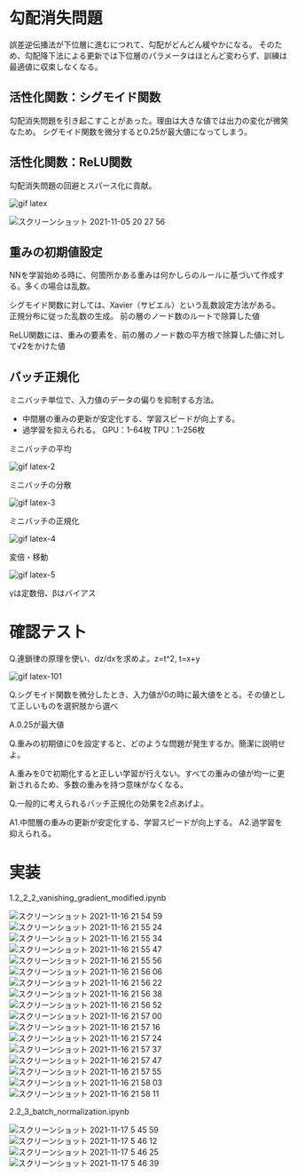 #  勾配消失問題
誤差逆伝播法が下位層に進むにつれて、勾配がどんどん緩やかになる。
そのため、勾配降下法による更新では下位層のパラメータはほとんど変わらず、訓練は最適値に収束しなくなる。

## 活性化関数：シグモイド関数
勾配消失問題を引き起こすことがあった。理由は大きな値では出力の変化が微笑なため。
シグモイド関数を微分すると0.25が最大値になってしまう。

## 活性化関数：ReLU関数
勾配消失問題の回避とスパース化に貢献。

![gif latex](https://user-images.githubusercontent.com/85814165/140504207-a57ae6c6-9101-4777-8acc-36df49cc06ec.gif)

![スクリーンショット 2021-11-05 20 27 56](https://user-images.githubusercontent.com/85814165/140503816-fcf7f1bc-bbf8-46d2-a7c2-743fdc0adb3a.png)

## 重みの初期値設定
NNを学習始める時に、何箇所かある重みは何かしらのルールに基づいて作成する。多くの場合は乱数。

シグモイド関数に対しては、Xavier（サビエル）という乱数設定方法がある。
正規分布に従った乱数の生成。
前の層のノード数のルートで除算した値

ReLU関数には、重みの要素を、前の層のノード数の平方根で除算した値に対して√2をかけた値

## バッチ正規化
ミニバッチ単位で、入力値のデータの偏りを抑制する方法。
- 中間層の重みの更新が安定化する、学習スピードが向上する。
- 過学習を抑えられる。
GPU：1-64枚
TPU：1-256枚

ミニバッチの平均

![gif latex-2](https://user-images.githubusercontent.com/85814165/140510796-33890b32-ab9b-4097-bc36-628411724558.gif)

ミニバッチの分散

![gif latex-3](https://user-images.githubusercontent.com/85814165/140510897-62da32a8-6973-4f5f-9fab-a0c3d2cc0ee1.gif)

ミニバッチの正規化

![gif latex-4](https://user-images.githubusercontent.com/85814165/140511053-9bbc9cf4-ca25-43b1-934a-17c0bf0714da.gif)

変倍・移動

![gif latex-5](https://user-images.githubusercontent.com/85814165/140511113-2c52f975-d208-4a77-8149-8f4366ecf2af.gif)

γは定数倍、βはバイアス

# 確認テスト

Q.連鎖律の原理を使い、dz/dxを求めよ。z=t^2, t=x+y

![gif latex-101](https://user-images.githubusercontent.com/85814165/140500014-a2d854b5-6ceb-4572-aec8-f2a40fbf993e.gif)

Q.シグモイド関数を微分したとき、入力値が0の時に最大値をとる。その値として正しいものを選択肢から選べ

A.0.25が最大値

Q.重みの初期値に0を設定すると、どのような問題が発生するか。簡潔に説明せよ。

A.重みを0で初期化すると正しい学習が行えない。すべての重みの値が均一に更新されるため、多数の重みを持つ意味がなくなる。

Q.一般的に考えられるバッチ正規化の効果を2点あげよ。

A1.中間層の重みの更新が安定化する、学習スピードが向上する。
A2.過学習を抑えられる。

# 実装
1.2_2_2_vanishing_gradient_modified.ipynb

![スクリーンショット 2021-11-16 21 54 59](https://user-images.githubusercontent.com/85814165/141989507-c45b67a5-2bfc-4501-8c31-e8962f04a4c9.png)
![スクリーンショット 2021-11-16 21 55 24](https://user-images.githubusercontent.com/85814165/141989523-cd06d4cb-4cac-430e-9f68-5e7fa0d33bdf.png)
![スクリーンショット 2021-11-16 21 55 34](https://user-images.githubusercontent.com/85814165/141989527-8b80021f-7317-4937-afda-238c790eb8b6.png)
![スクリーンショット 2021-11-16 21 55 47](https://user-images.githubusercontent.com/85814165/141989538-e3ee1f75-f503-42d0-a4d1-d223226ce62d.png)
![スクリーンショット 2021-11-16 21 55 56](https://user-images.githubusercontent.com/85814165/141989548-9079d0d7-203c-44a8-9da9-5cddb03c7926.png)
![スクリーンショット 2021-11-16 21 56 06](https://user-images.githubusercontent.com/85814165/141989556-fddb7a22-6c47-4690-9e9d-7c3beb805f32.png)
![スクリーンショット 2021-11-16 21 56 22](https://user-images.githubusercontent.com/85814165/141989573-d97f078d-7d39-4b7d-9f33-b358e5172896.png)
![スクリーンショット 2021-11-16 21 56 38](https://user-images.githubusercontent.com/85814165/141989579-3d870db2-daaf-48a0-988c-984bba8ec5ae.png)
![スクリーンショット 2021-11-16 21 56 52](https://user-images.githubusercontent.com/85814165/141989586-c18461b2-ff65-4767-bb80-aa79a1b7090a.png)
![スクリーンショット 2021-11-16 21 57 00](https://user-images.githubusercontent.com/85814165/141989593-7721673f-e35d-46cb-9fb3-6214fa490be1.png)
![スクリーンショット 2021-11-16 21 57 16](https://user-images.githubusercontent.com/85814165/141989607-50cfbf51-b03c-4d63-b970-4ffc17d19f5b.png)
![スクリーンショット 2021-11-16 21 57 24](https://user-images.githubusercontent.com/85814165/141989617-5746068d-5608-4bf8-b2e5-c76e70aff7b1.png)
![スクリーンショット 2021-11-16 21 57 37](https://user-images.githubusercontent.com/85814165/141989624-9d0e279c-19d1-453c-90a3-23f1df204751.png)
![スクリーンショット 2021-11-16 21 57 47](https://user-images.githubusercontent.com/85814165/141989637-d1012ea6-11f8-41e3-8a0f-df29c8905293.png)
![スクリーンショット 2021-11-16 21 57 55](https://user-images.githubusercontent.com/85814165/141989650-a3107499-53e0-47e2-b487-be002b17bf11.png)
![スクリーンショット 2021-11-16 21 58 03](https://user-images.githubusercontent.com/85814165/141989662-7784842b-8ad5-47a8-993b-4db1b7e2492a.png)
![スクリーンショット 2021-11-16 21 58 11](https://user-images.githubusercontent.com/85814165/141989671-3029b21e-c37d-4e82-b37e-6b4ab63d6fcb.png)

2.2_3_batch_normalization.ipynb

![スクリーンショット 2021-11-17 5 45 59](https://user-images.githubusercontent.com/85814165/142063171-8a186683-d92f-4148-8e4e-31af2ab162e9.png)
![スクリーンショット 2021-11-17 5 46 12](https://user-images.githubusercontent.com/85814165/142063182-41ee10f0-41d1-408a-a469-478137daafa1.png)
![スクリーンショット 2021-11-17 5 46 25](https://user-images.githubusercontent.com/85814165/142063189-e3a98340-1ec1-493e-8a73-98ce507ce58e.png)
![スクリーンショット 2021-11-17 5 46 39](https://user-images.githubusercontent.com/85814165/142063193-05c3df54-e5c1-4e2c-8b2a-aaba77ef62a4.png)
